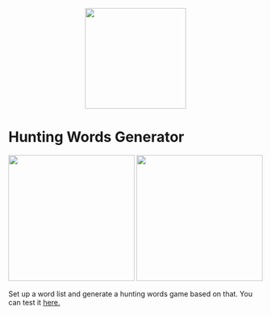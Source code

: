 <p align="center">
  <img src="https://i.imgur.com/8NG8JBC.png" width="200px" height="auto" />
</p>
<h1>Hunting Words Generator</h1>
<p align="center" >
  <img src="https://i.imgur.com/4qUhJkV.png" width="250px" height="auto" />
  <img src="https://i.imgur.com/zSarCvt.png" width="250px" height="auto" />
</p>
<p>
Set up a word list and generate a hunting words game based on that.
You can test it <a href="">here.</a>
</p>
